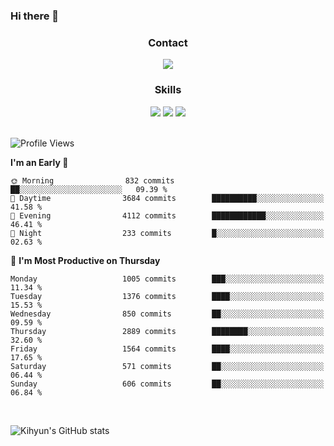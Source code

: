 ### Hi there 👋

<!--
**Key5771/Key5771** is a ✨ _special_ ✨ repository because its `README.md` (this file) appears on your GitHub profile.

Here are some ideas to get you started:

- 🔭 I’m currently working on ...
- 🌱 I’m currently learning ...
- 👯 I’m looking to collaborate on ...
- 🤔 I’m looking for help with ...
- 💬 Ask me about ...
- 📫 How to reach me: ...
- 😄 Pronouns: ...
- ⚡ Fun fact: ...
-->

<h3 align="center">Contact</h3>
<div align="center">
  <a href="mailto:ksj57715@gmail.com"><img src="https://img.shields.io/badge/Gmail-D14836?style=for-the-badge&logo=gmail&logoColor=white"/></a>
</div>

<h3 align="center">Skills</h3>
<div align="center">
  <img src="https://img.shields.io/badge/iOS-000000?style=for-the-badge&logo=ios&logoColor=white"/>
  <img src="https://img.shields.io/badge/Swift-FA7343?style=for-the-badge&logo=swift&logoColor=white"/>
  <img src="https://img.shields.io/badge/Xcode-007ACC?style=for-the-badge&logo=Xcode&logoColor=white"/>
</div>

<br>

<!--START_SECTION:waka-->
![Profile Views](http://img.shields.io/badge/Profile%20Views-1-blue)

**I'm an Early 🐤** 

```text
🌞 Morning                832 commits         ██░░░░░░░░░░░░░░░░░░░░░░░   09.39 % 
🌆 Daytime                3684 commits        ██████████░░░░░░░░░░░░░░░   41.58 % 
🌃 Evening                4112 commits        ████████████░░░░░░░░░░░░░   46.41 % 
🌙 Night                  233 commits         █░░░░░░░░░░░░░░░░░░░░░░░░   02.63 % 
```
📅 **I'm Most Productive on Thursday** 

```text
Monday                   1005 commits        ███░░░░░░░░░░░░░░░░░░░░░░   11.34 % 
Tuesday                  1376 commits        ████░░░░░░░░░░░░░░░░░░░░░   15.53 % 
Wednesday                850 commits         ██░░░░░░░░░░░░░░░░░░░░░░░   09.59 % 
Thursday                 2889 commits        ████████░░░░░░░░░░░░░░░░░   32.60 % 
Friday                   1564 commits        ████░░░░░░░░░░░░░░░░░░░░░   17.65 % 
Saturday                 571 commits         ██░░░░░░░░░░░░░░░░░░░░░░░   06.44 % 
Sunday                   606 commits         ██░░░░░░░░░░░░░░░░░░░░░░░   06.84 % 
```



<!--END_SECTION:waka-->

<br>


![Kihyun's GitHub stats](https://github-readme-stats.vercel.app/api?username=key5771&show_icons=true&theme=radical)
